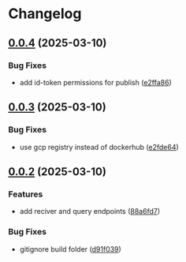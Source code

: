 # Changelog

## [0.0.4](https://github.com/odigos-io/simple-trace-db/compare/simple-trace-db-v0.0.3...simple-trace-db-v0.0.4) (2025-03-10)


### Bug Fixes

* add id-token permissions for publish ([e2ffa86](https://github.com/odigos-io/simple-trace-db/commit/e2ffa86d27316f047f77b7a0dc56790f32cc5be4))

## [0.0.3](https://github.com/odigos-io/simple-trace-db/compare/simple-trace-db-v0.0.2...simple-trace-db-v0.0.3) (2025-03-10)


### Bug Fixes

* use gcp registry instead of dockerhub ([e2fde64](https://github.com/odigos-io/simple-trace-db/commit/e2fde64f49e24e133c6f2e7348ac7ce88f16166c))

## [0.0.2](https://github.com/odigos-io/simple-trace-db/compare/simple-trace-db-v0.0.1...simple-trace-db-v0.0.2) (2025-03-10)


### Features

* add reciver and query endpoints ([88a6fd7](https://github.com/odigos-io/simple-trace-db/commit/88a6fd75ab40a18181080d5ef6bda0d563aa7d2d))


### Bug Fixes

* gitignore build folder ([d91f039](https://github.com/odigos-io/simple-trace-db/commit/d91f0390ddccee1e347d431b70d111008a0e6cde))
